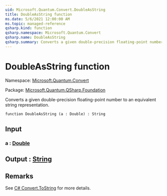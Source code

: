 ```yaml
---
uid: Microsoft.Quantum.Convert.DoubleAsString
title: DoubleAsString function
ms.date: 5/6/2021 12:00:00 AM
ms.topic: managed-reference
qsharp.kind: function
qsharp.namespace: Microsoft.Quantum.Convert
qsharp.name: DoubleAsString
qsharp.summary: Converts a given double-precision floating-point number to an equivalent string representation.
---
```


# DoubleAsString function

Namespace: [Microsoft.Quantum.Convert](xref:Microsoft.Quantum.Convert)

Package: [Microsoft.Quantum.QSharp.Foundation](https://nuget.org/packages/Microsoft.Quantum.QSharp.Foundation)


Converts a given double-precision floating-point number to an equivalent string representation.

```qsharp
function DoubleAsString (a : Double) : String
```


## Input

### a : [Double](xref:microsoft.quantum.qsharp.valueliterals#double-literals)





## Output : [String](xref:microsoft.quantum.qsharp.valueliterals#string-literals)



## Remarks

See [C# Convert.ToString](https://docs.microsoft.com/dotnet/api/system.convert.tostring?view=netframework-4.7.1#System_Convert_ToString_System_Double_) for more details.